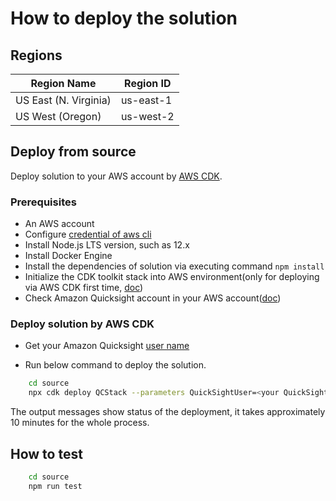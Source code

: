 
# How to deploy the solution

## Regions

| Region Name | Region ID |
|----------|--------|
| US East (N. Virginia) | us-east-1
| US West (Oregon) | us-west-2

## Deploy from source

Deploy solution to your AWS account by [AWS CDK](https://docs.aws.amazon.com/cdk/v2/guide/home.html).
### Prerequisites

- An AWS account
- Configure [credential of aws cli](https://docs.aws.amazon.com/cli/latest/userguide/getting-started-quickstart.html)
- Install Node.js LTS version, such as 12.x
- Install Docker Engine
- Install the dependencies of solution via executing command `npm install`
- Initialize the CDK toolkit stack into AWS environment(only for deploying via AWS CDK first time, [doc](https://docs.aws.amazon.com/cdk/v2/guide/getting_started.html#getting_started_install))
- Check Amazon Quicksight account in your AWS account([doc](https://awslabs.github.io/quantum-ready-solution-for-drug-discovery/en/deployment/#step1-check-your-quicksight))

### Deploy solution by AWS CDK
   
   * Get your Amazon Quicksight [user name](https://us-east-1.quicksight.aws.amazon.com/sn/admin#)

   * Run below command to deploy the solution.

```sh
    cd source
    npx cdk deploy QCStack --parameters QuickSightUser=<your QuickSight user>
```

The output messages show status of the deployment, it takes approximately 10 minutes for the whole process.

## How to test

```sh
    cd source
    npm run test
```
